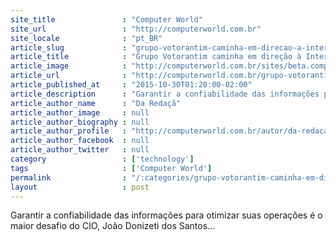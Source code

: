 ```yaml
---
site_title               : "Computer World"
site_url                 : "http://computerworld.com.br"
site_locale              : "pt_BR"
article_slug             : "grupo-votorantim-caminha-em-direcao-a-internet-das-coisas"
article_title            : "Grupo Votorantim caminha em direção à Internet das Coisas"
article_image            : "http://computerworld.com.br/sites/beta.computerworld.com.br/files/news_articles/jorge_donizeti_dos_santos.jpg"
article_url              : "http://computerworld.com.br/grupo-votorantim-caminha-em-direcao-internet-das-coisas"
article_published_at     : "2015-10-30T01:20:00-02:00"
article_description      : "Garantir a confiabilidade das informações para otimizar suas operações é o maior desafio do CIO, João Donizeti dos Santos..."
article_author_name      : "Da Redaçã"
article_author_image     : null
article_author_biography : null
article_author_profile   : "http://computerworld.com.br/autor/da-redacao"
article_author_facebook  : null
article_author_twitter   : null
category                 : ['technology']
tags                     : ['Computer World']
permalink                : "/:categories/grupo-votorantim-caminha-em-direcao-a-internet-das-coisas/"
layout                   : post
---
```


Garantir a confiabilidade das informações para otimizar suas operações é o maior desafio do CIO, João Donizeti dos Santos...
